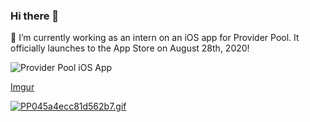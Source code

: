 ### Hi there 👋
🔭 I’m currently working as an intern on an iOS app for Provider Pool. It officially launches to the App Store on August 28th, 2020!

![Provider Pool iOS App]()

[Imgur](https://i.imgur.com/oznlGVS.gifv)

[![PP045a4ecc81d562b7.gif](https://s7.gifyu.com/images/PP045a4ecc81d562b7.gif)](https://gifyu.com/image/cL3f)

<!--
**justingirgis/justingirgis** is a ✨ _special_ ✨ repository because its `README.md` (this file) appears on your GitHub profile.

Here are some ideas to get you started:


- 🌱 I’m currently learning ...
- 👯 I’m looking to collaborate on ...
- 🤔 I’m looking for help with ...
- 💬 Ask me about ...
- 📫 How to reach me: ...
- ⚡ Fun fact: ...
-->
